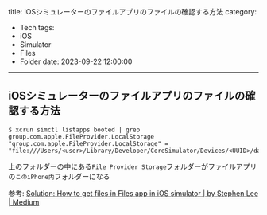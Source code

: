 title: iOSシミュレーターのファイルアプリのファイルの確認する方法
category:
  - Tech
tags:
  - iOS
  - Simulator
  - Files
  - Folder
date: 2023-09-22 12:00:00
---

## iOSシミュレーターのファイルアプリのファイルの確認する方法


```
$ xcrun simctl listapps booted | grep group.com.apple.FileProvider.LocalStorage
"group.com.apple.FileProvider.LocalStorage" = "file:///Users/<user>/Library/Developer/CoreSimulator/Devices/<UUID>/data/Containers/Shared/AppGroup/<UUID>/";
```

上のフォルダーの中にある`File Provider Storage`フォルダーがファイルアプリの`このiPhone内`フォルダーになる

参考: [Solution: How to get files in Files app in iOS simulator | by Stephen Lee | Medium](https://medium.com/@liwp.stephen/solution-how-to-get-files-in-files-app-in-ios-simulator-de1e9c9dc6fe)
